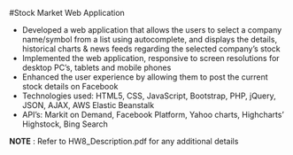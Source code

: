 #Stock Market Web Application
* Developed a web application that allows the users to select a company name/symbol from a list using autocomplete, and displays the  details, historical charts & news feeds regarding the selected company’s stock
* Implemented the web application, responsive to screen resolutions for desktop PC’s, tablets and mobile phones
* Enhanced the user experience by allowing them to post the current stock details on Facebook
* Technologies used: HTML5, CSS, JavaScript, Bootstrap, PHP,  jQuery, JSON, AJAX,  AWS Elastic Beanstalk
* API’s: Markit on Demand, Facebook Platform, Yahoo charts, Highcharts’ Highstock, Bing Search  

**NOTE** : Refer to HW8_Description.pdf for any additional details